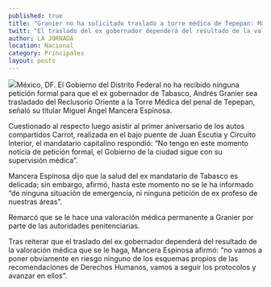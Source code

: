 ```yaml
---
published: true
title: "Granier no ha solicitado traslado a torre médica de Tepepan: Mancera"
twitt: "El traslado del ex gobernador dependerá del resultado de la valoración que se le haga, señala"
author: LA JORNADA
location: Nacional
category: Principales
layout: posts
---
```


![](http://i.imgur.com/DQRPR8Am.jpg)México, DF. El Gobierno del Distrito Federal no ha recibido ninguna petición formal para que el ex gobernador de Tabasco, Andrés Granier sea trasladado del Reclusorio Oriente a la Torre Médica del penal de Tepepan, señaló su titular Miguel Ángel Mancera Espinosa.

Cuestionado al respecto luego asistir al primer aniversario de los autos compartidos Carrot, realizada en el bajo puente de Juan Escutia y Circuito Interior, el mandatario capitalino respondió: “No tengo en este momento noticia de petición formal, el Gobierno de la ciudad sigue con su supervisión médica”.

Mancera Espinosa dijo que la salud del ex mandatario de Tabasco es delicada; sin embargo, afirmó, hasta este momento no se le ha informado “de ninguna situación de emergencia, ni ninguna petición de ex profeso de nuestras áreas”.

Remarcó que se le hace una valoración médica permanente a Granier por parte de las autoridades penitenciarias.

Tras reiterar que el traslado del ex gobernador dependerá del resultado de la valoración médica que se le haga, Mancera Espinosa afirmó: “no vamos a poner obviamente en riesgo ninguno de los esquemas propios de las recomendaciones de Derechos Humanos, vamos a seguir los protocolos y avanzar en ellos”.
